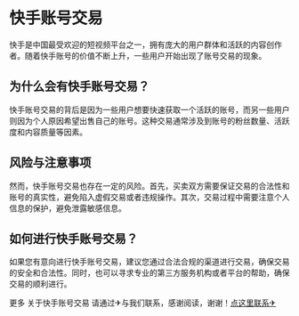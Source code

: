 # 快手账号交易

快手是中国最受欢迎的短视频平台之一，拥有庞大的用户群体和活跃的内容创作者。随着快手账号的价值不断上升，一些用户开始出现了账号交易的现象。

## 为什么会有快手账号交易？

快手账号交易的背后是因为一些用户想要快速获取一个活跃的账号，而另一些用户则因为个人原因希望出售自己的账号。这种交易通常涉及到账号的粉丝数量、活跃度和内容质量等因素。

## 风险与注意事项

然而，快手账号交易也存在一定的风险。首先，买卖双方需要保证交易的合法性和账号的真实性，避免陷入虚假交易或者违规操作。其次，交易过程中需要注意个人信息的保护，避免泄露敏感信息。

## 如何进行快手账号交易？

如果您有意向进行快手账号交易，建议您通过合法合规的渠道进行交易，确保交易的安全和合法性。同时，也可以寻求专业的第三方服务机构或者平台的帮助，确保交易的顺利进行。

更多 关于快手账号交易 请通过✈与我们联系，感谢阅读，谢谢！[点这里联系✈](https://t.me/pt99bot)